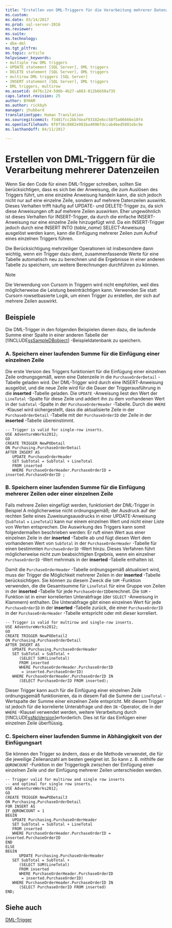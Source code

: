 ```yaml
---
title: "Erstellen von DML-Triggern für die Verarbeitung mehrerer Datenzeilen | Microsoft Dokumentation"
ms.custom: 
ms.date: 03/14/2017
ms.prod: sql-server-2016
ms.reviewer: 
ms.suite: 
ms.technology:
- dbe-dml
ms.tgt_pltfrm: 
ms.topic: article
helpviewer_keywords:
- multiple row DML triggers
- UPDATE statement [SQL Server], DML triggers
- DELETE statement [SQL Server], DML triggers
- multirow DML triggers [SQL Server]
- INSERT statement [SQL Server], DML triggers
- DML triggers, multirow
ms.assetid: d476c124-596b-4b27-a883-812b6b50a735
caps.latest.revision: 25
author: BYHAM
ms.author: rickbyh
manager: jhubbard
translationtype: Human Translation
ms.sourcegitcommit: f3481fcc2bb74eaf93182e6cc58f5a06666e10f4
ms.openlocfilehash: 8f8f36c8882e981ba4096fdccab4bed5801ebc9e
ms.lasthandoff: 04/11/2017

---
```

# <a name="create-dml-triggers-to-handle-multiple-rows-of-data"></a>Erstellen von DML-Triggern für die Verarbeitung mehrerer Datenzeilen
  Wenn Sie den Code für einen DML-Trigger schreiben, sollten Sie berücksichtigen, dass es sich bei der Anweisung, die zum Auslösen des Triggers führt, um eine einzelne Anweisung handeln kann, die sich jedoch nicht nur auf eine einzelne Zeile, sondern auf mehrere Datenzeilen auswirkt. Dieses Verhalten trifft häufig auf UPDATE- und DELETE-Trigger zu, da sich diese Anweisungen oft auf mehrere Zeilen auswirken. Eher ungewöhnlich ist dieses Verhalten für INSERT-Trigger, da durch die einfache INSERT-Anweisung nur eine einzelne Zeile hinzugefügt wird. Da ein INSERT-Trigger jedoch durch eine INSERT INTO (*table_name*) SELECT-Anweisung ausgelöst werden kann, kann die Einfügung mehrerer Zeilen zum Aufruf eines einzelnen Triggers führen.  
  
 Die Berücksichtigung mehrzeiliger Operationen ist insbesondere dann wichtig, wenn ein Trigger dazu dient, zusammenfassende Werte für eine Tabelle automatisch neu zu berechnen und die Ergebnisse in einer anderen Tabelle zu speichern, um weitere Berechnungen durchführen zu können.  
  
> [!NOTE]  
>  Die Verwendung von Cursorn in Triggern wird nicht empfohlen, weil dies möglicherweise die Leistung beeinträchtigen kann. Verwenden Sie statt Cursorn rowsetbasierte Logik, um einen Trigger zu erstellen, der sich auf mehrere Zeilen auswirkt.  
  
## <a name="examples"></a>Beispiele  
 Die DML-Trigger in den folgenden Beispielen dienen dazu, die laufende Summe einer Spalte in einer anderen Tabelle der [!INCLUDE[ssSampleDBobject](../../includes/sssampledbobject-md.md)] -Beispieldatenbank zu speichern.  
  
### <a name="a-storing-a-running-total-for-a-single-row-insert"></a>A. Speichern einer laufenden Summe für die Einfügung einer einzelnen Zeile  
 Die erste Version des Triggers funktioniert für die Einfügung einer einzelnen Zeile ordnungsgemäß, wenn eine Datenzeile in die `PurchaseOrderDetail` -Tabelle geladen wird. Der DML-Trigger wird durch eine INSERT-Anweisung ausgelöst, und die neue Zeile wird für die Dauer der Triggerausführung in die **inserted** -Tabelle geladen. Die `UPDATE` -Anweisung liest den Wert der `LineTotal` -Spalte für diese Zeile und addiert ihn zu dem vorhandenen Wert in der `SubTotal` -Spalte in der `PurchaseOrderHeader` -Tabelle. Durch die `WHERE` -Klausel wird sichergestellt, dass die aktualisierte Zeile in der `PurchaseOrderDetail` -Tabelle mit der `PurchaseOrderID` der Zeile in der **inserted** -Tabelle übereinstimmt.  
  
```  
-- Trigger is valid for single-row inserts.  
USE AdventureWorks2012;  
GO  
CREATE TRIGGER NewPODetail  
ON Purchasing.PurchaseOrderDetail  
AFTER INSERT AS  
   UPDATE PurchaseOrderHeader  
   SET SubTotal = SubTotal + LineTotal  
   FROM inserted  
   WHERE PurchaseOrderHeader.PurchaseOrderID = inserted.PurchaseOrderID ;  
```  
  
### <a name="b-storing-a-running-total-for-a-multirow-or-single-row-insert"></a>B. Speichern einer laufenden Summe für die Einfügung mehrerer Zeilen oder einer einzelnen Zeile  
 Falls mehrere Zeilen eingefügt werden, funktioniert der DML-Trigger in Beispiel A möglicherweise nicht ordnungsgemäß; der Ausdruck auf der rechten Seite eines Zuweisungsausdrucks in einer UPDATE-Anweisung (`SubTotal` + `LineTotal`) kann nur einem einzelnen Wert und nicht einer Liste von Werten entsprechen. Die Auswirkung des Triggers kann somit folgendermaßen beschrieben werden: Er ruft einen Wert aus einer einzelnen Zeile in der **inserted** -Tabelle ab und fügt diesen Wert dem vorhandenen Wert von `SubTotal` in der `PurchaseOrderHeader` -Tabelle für einen bestimmten `PurchaseOrderID` -Wert hinzu. Dieses Verfahren führt möglicherweise nicht zum beabsichtigten Ergebnis, wenn ein einzelner `PurchaseOrderID` -Wert mehrmals in der **inserted** -Tabelle enthalten ist.  
  
 Damit die `PurchaseOrderHeader` -Tabelle ordnungsgemäß aktualisiert wird, muss der Trigger die Möglichkeit mehrerer Zeilen in der **inserted** -Tabelle berücksichtigen. Sie können zu diesem Zweck die `SUM` -Funktion verwenden, die die Gesamtsumme für `LineTotal` für eine Gruppe von Zeilen in der **inserted** -Tabelle für jede `PurchaseOrderID`berechnet. Die `SUM` -Funktion ist in einer korrelierten Unterabfrage (der `SELECT` -Anweisung in Klammern) enthalten. Die Unterabfrage gibt einen einzelnen Wert für jede `PurchaseOrderID` in der **inserted** -Tabelle zurück, die einer `PurchaseOrderID` in der `PurchaseOrderHeader` -Tabelle entspricht oder mit dieser korreliert.  
  
```  
-- Trigger is valid for multirow and single-row inserts.  
USE AdventureWorks2012;  
GO  
CREATE TRIGGER NewPODetail2  
ON Purchasing.PurchaseOrderDetail  
AFTER INSERT AS  
   UPDATE Purchasing.PurchaseOrderHeader  
   SET SubTotal = SubTotal +   
      (SELECT SUM(LineTotal)  
      FROM inserted  
      WHERE PurchaseOrderHeader.PurchaseOrderID  
       = inserted.PurchaseOrderID)  
   WHERE PurchaseOrderHeader.PurchaseOrderID IN  
      (SELECT PurchaseOrderID FROM inserted);  
```  
  
 Dieser Trigger kann auch für die Einfügung einer einzelnen Zeile ordnungsgemäß funktionieren, da in diesem Fall die Summe der `LineTotal` -Wertspalte der Summe einer einzelnen Zeile entspricht. Mit diesem Trigger ist jedoch für die korrelierte Unterabfrage und den `IN` -Operator, die in der `WHERE` -Klausel verwendet werden, weitere Verarbeitung durch [!INCLUDE[ssNoVersion](../../includes/ssnoversion-md.md)]erforderlich. Dies ist für das Einfügen einer einzelnen Zeile überflüssig.  
  
### <a name="c-storing-a-running-total-based-on-the-type-of-insert"></a>C. Speichern einer laufenden Summe in Abhängigkeit von der Einfügungsart  
 Sie können den Trigger so ändern, dass er die Methode verwendet, die für die jeweilige Zeilenanzahl am besten geeignet ist. So kann z. B. mithilfe der `@@ROWCOUNT` -Funktion in der Triggerlogik zwischen der Einfügung einer einzelnen Zeile und der Einfügung mehrerer Zeilen unterschieden werden.  
  
```  
-- Trigger valid for multirow and single row inserts  
-- and optimal for single row inserts.  
USE AdventureWorks2012;  
GO  
CREATE TRIGGER NewPODetail3  
ON Purchasing.PurchaseOrderDetail  
FOR INSERT AS  
IF @@ROWCOUNT = 1  
BEGIN  
   UPDATE Purchasing.PurchaseOrderHeader  
   SET SubTotal = SubTotal + LineTotal  
   FROM inserted  
   WHERE PurchaseOrderHeader.PurchaseOrderID = inserted.PurchaseOrderID  
END  
ELSE  
BEGIN  
      UPDATE Purchasing.PurchaseOrderHeader  
   SET SubTotal = SubTotal +   
      (SELECT SUM(LineTotal)  
      FROM inserted  
      WHERE PurchaseOrderHeader.PurchaseOrderID  
       = inserted.PurchaseOrderID)  
   WHERE PurchaseOrderHeader.PurchaseOrderID IN  
      (SELECT PurchaseOrderID FROM inserted)  
END;  
```  
  
## <a name="see-also"></a>Siehe auch  
 [DML-Trigger](../../relational-databases/triggers/dml-triggers.md)  
  
  
